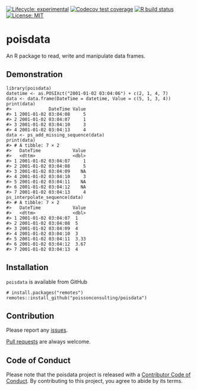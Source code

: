 <!-- README.md is generated from README.Rmd. Please edit that file -->
<!-- badges: start -->

[![Lifecycle:
experimental](https://img.shields.io/badge/lifecycle-experimental-orange.svg)](https://lifecycle.r-lib.org/articles/stages.html#experimental)
[![Codecov test
coverage](https://codecov.io/gh/poissonconsulting/poisdata/branch/master/graph/badge.svg)](https://codecov.io/gh/poissonconsulting/poisdata?branch=master)
[![R build
status](https://github.com/poissonconsulting/poisdata/workflows/R-CMD-check/badge.svg)](https://github.com/poissonconsulting/poisdata/actions)
[![License:
MIT](https://img.shields.io/badge/License-MIT-blue.svg)](https://opensource.org/licenses/MIT)
<!-- badges: end -->

# poisdata

An R package to read, write and manipulate data frames.

## Demonstration

    library(poisdata)
    datetime <- as.POSIXct("2001-01-02 03:04:06") + c(2, 1, 4, 7)
    data <- data.frame(DateTime = datetime, Value = c(5, 1, 3, 4))
    print(data)
    #>              DateTime Value
    #> 1 2001-01-02 03:04:08     5
    #> 2 2001-01-02 03:04:07     1
    #> 3 2001-01-02 03:04:10     3
    #> 4 2001-01-02 03:04:13     4
    data <- ps_add_missing_sequence(data)
    print(data)
    #> # A tibble: 7 × 2
    #>   DateTime            Value
    #>   <dttm>              <dbl>
    #> 1 2001-01-02 03:04:07     1
    #> 2 2001-01-02 03:04:08     5
    #> 3 2001-01-02 03:04:09    NA
    #> 4 2001-01-02 03:04:10     3
    #> 5 2001-01-02 03:04:11    NA
    #> 6 2001-01-02 03:04:12    NA
    #> 7 2001-01-02 03:04:13     4
    ps_interpolate_sequence(data)
    #> # A tibble: 7 × 2
    #>   DateTime            Value
    #>   <dttm>              <dbl>
    #> 1 2001-01-02 03:04:07  1   
    #> 2 2001-01-02 03:04:08  5   
    #> 3 2001-01-02 03:04:09  4   
    #> 4 2001-01-02 03:04:10  3   
    #> 5 2001-01-02 03:04:11  3.33
    #> 6 2001-01-02 03:04:12  3.67
    #> 7 2001-01-02 03:04:13  4

## Installation

`poisdata` is available from GitHub

    # install.packages("remotes")
    remotes::install_github("poissonconsulting/poisdata")

## Contribution

Please report any
[issues](https://github.com/poissonconsulting/poisdata/issues).

[Pull requests](https://github.com/poissonconsulting/poisdata/pulls) are
always welcome.

## Code of Conduct

Please note that the poisdata project is released with a [Contributor
Code of
Conduct](https://contributor-covenant.org/version/2/0/CODE_OF_CONDUCT.html).
By contributing to this project, you agree to abide by its terms.
